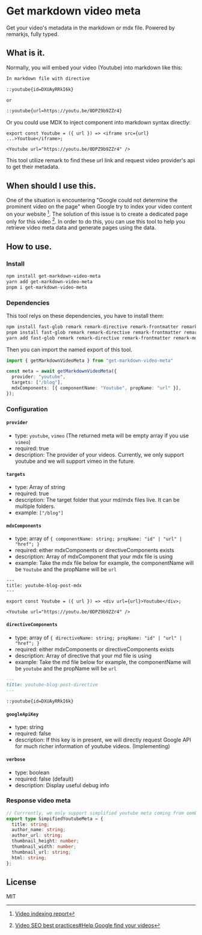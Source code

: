 # Get markdown video meta

Get your video's metadata in the markdown or mdx file. Powered by remarkjs, fully typed.

## What is it.

Normally, you will embed your video (Youtube) into markdown like this:

```md
In markdown file with directive

::youtube{id=DXUAyRRkI6k}

or

::youtube{url=https://youtu.be/0DPZ9b9ZZr4}
```

Or you could use MDX to inject component into markdown syntax directly:

```mdx
export const Youtube = ({ url }) => <iframe src={url} ...>Youtbue</iframe>;

<Youtube url="https://youtu.be/0DPZ9b9ZZr4" />
```

This tool utilize remark to find these url link and request video provider's api to get their metadata.

## When should I use this.

One of the situation is encountering "Google could not determine the prominent video on the page" when Google try to index your video content on your website [^1]. The solution of this issue is to create a dedicated page only for this video [^2]. In order to do this, you can use this tool to help you retrieve video meta data and generate pages using the data.

## How to use.

### Install

```sh
npm install get-markdown-video-meta
yarn add get-markdown-video-meta
pnpm i get-markdown-video-meta
```

### Dependencies

This tool relys on these dependencies, you have to install them:

```sh
npm install fast-glob remark remark-directive remark-frontmatter remark-mdx unist-util-visit
pnpm install fast-glob remark remark-directive remark-frontmatter remark-mdx unist-util-visit
yarn add fast-glob remark remark-directive remark-frontmatter remark-mdx unist-util-visit
```

Then you can import the named export of this tool.

```ts
import { getMarkdownVideoMeta } from "get-markdown-video-meta"

const meta = await getMarkdownVideoMeta({
  provider: "youtube",
  targets: ["/blog"],
  mdxComponents: [{ componentName: "Youtube", propName: "url" }],
});
```

### Configuration

#### `provider`

- type: `youtube`, `vimeo` (The returned meta will be empty array if you use `vimeo`)
- required: true
- description: The provider of your videos. Currently, we only support youtube and we will support vimeo in the future.

#### `targets`

- type: Array of string
- required: true
- description: The target folder that your md/mdx files live. It can be multiple folders.
- example: `["/blog"]`

#### `mdxComponents	`

- type: array of `{ componentName: string; propName: "id" | "url" | "href"; }`
- required: either mdxComponents or directiveComponents exists
- description: Array of mdxComponent that your mdx file is using
- example: Take the mdx file below for example, the componentName will be `Youtube` and the propName will be `url`

```mdx
---
title: youtube-blog-post-mdx
---

export const Youtube = ({ url }) => <div url={url}>Youtube</div>;

<Youtube url="https://youtu.be/0DPZ9b9ZZr4" />
```

#### `directiveComponents`

- type: array of `{ directiveName: string; propName: "id" | "url" | "href"; }`
- required: either mdxComponents or directiveComponents exists
- description: Array of directive that your md file is using
- example: Take the md file below for example, the componentName will be `youtube` and the propName will be `url`

```md
---
title: youtube-blog-post-directive
---

::youtube{id=DXUAyRRkI6k}
```

#### `googleApiKey`

- type: string
- required: false
- description: If this key is in present, we will directly request Google API for much richer information of youtube videos. (Implementing)

#### `verbose`

- type: boolean
- required: false (default)
- description: Display useful debug info

### Response video meta

```ts
// Currrently, we only support simplified youtube meta coming from oembed api
export type SimpifiedYoutubeMeta = {
  title: string;
  author_name: string;
  author_url: string;
  thumbnail_height: number;
  thumbnail_width: number;
  thumbnail_url: string;
  html: string;
};
```

## License

MIT

[^1]: [Video indexing report](https://support.google.com/webmasters/answer/9495631)
[^2]: [Video SEO best practices#Help Google find your videos](https://developers.google.com/search/docs/appearance/video#help-google-find)